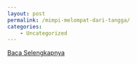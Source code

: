 ```yaml
---
layout: post
permalink: /mimpi-melompat-dari-tangga/
categories:
    - Uncategorized
---
```


[Baca Selengkapnya](/02)